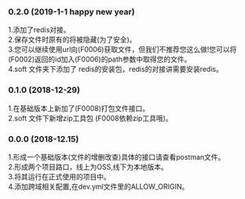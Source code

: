 
### 0.2.0 (2019-1-1 happy new year)
1.添加了redis对接。<br/>
2.保存文件时原有的将被隐藏(为了安全)。<br/>
3.您可以继续使用url向(F0006)获取文件，但我们不推荐您这么做!您可以将(F0002)返回的id加入(F0006)的path参数中取得您的文件。<br/>
4.soft 文件夹下添加了 redis的安装包，redis的对接讲需要安装redis。<br/>
### 0.1.0 (2018-12-29)
1.在基础版本上新加了(F0008)打包文件接口。<br/>
2.soft 文件下新增zip工具包 (F0008依赖zip工具哦)。<br/>
### 0.0.0 (2018-12.15)
1.形成一个基础版本(文件的增删改查)具体的接口请查看postman文件。<br/>
2.形成两个项目路口，线上为OSS,线下为本地版本。<br/>
3.将其运行在正式使用的项目中。<br/>
4.添加跨域相关配置,在dev.yml文件里的ALLOW_ORIGIN。<br/>